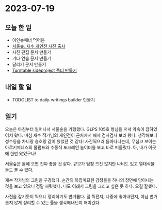 # 2023-07-19

## 오늘 한 일

* 아인슈페너 먹어봄
* [서울숲, 재수 개인전 사진 출사](../../projects/hobbies/photographer/2023-07-19)
* 사진 편집 문서 만들기
* 기타 연습 문서 만들기
* 달리기 문서 만들기
* [Turntable sideproject 폴더 만들기](../../projects/coding/turntable-music-player/roadmap)

## 내일 할 일
* TODOLIST to daily-writings builder 만들기

## 일기
오늘은 아침부터 일어나서 서울숲을 기행했다. GLPS 105호 형님들 저녁 약속이 잡혀있어서 왔다. 마침 재수 작가님의 개인전이 근처에서 해서 겸사겸사 보러 왔다. 
생각해보니 성수동을 차니랑 승호랑 같이 왔었던 것 같다! 사진찍으러 돌아다니는데, 무심코 보이는 아르키메데스의 물펌프와 수동식 포크레인 놀이터를 보고 바로 떠올랐다. 아, 내가 이곳에 한번 왔었구나!

서울숲은 봄에 오면 진짜 좋을 것 같다. 규모가 엄청 크진 않지만 나비도 있고 열대식물들도 볼 수 있다. 

재수 작가님의 그림을 구경했다. 순간의 복잡미묘한 감정들을 하나의 장면에 담아내는 것을 보고 있으니 정말 짜릿했다. 나도 이래서 그림을 그리고 싶은 듯 하다. 오길 잘했다. 

사진을 갈기듯이 찍으니 정리하기도 번거롭다. 덜 찍던지, 나중에 솎아내던지, 아님 번거롭지 않게 정리할 수 있는 툴을 생각해내던지 해야겠다. 
